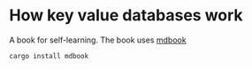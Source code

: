 # How key value databases work

A book for self-learning. The book uses [mdbook](https://rust-lang.github.io/mdBook/guide/installation.html)

``` 
cargo install mdbook
```